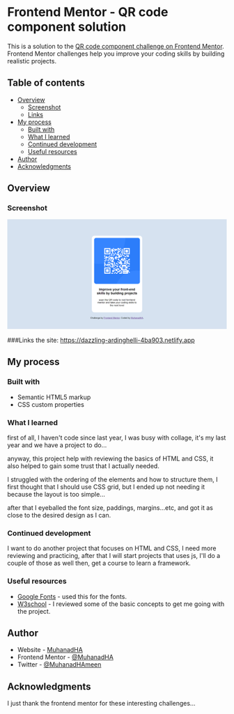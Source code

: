# Frontend Mentor - QR code component solution

This is a solution to the [QR code component challenge on Frontend Mentor](https://www.frontendmentor.io/challenges/qr-code-component-iux_sIO_H). Frontend Mentor challenges help you improve your coding skills by building realistic projects. 

## Table of contents

- [Overview](#overview)
  - [Screenshot](#screenshot)
  - [Links](#links)
- [My process](#my-process)
  - [Built with](#built-with)
  - [What I learned](#what-i-learned)
  - [Continued development](#continued-development)
  - [Useful resources](#useful-resources)
- [Author](#author)
- [Acknowledgments](#acknowledgments)



## Overview

### Screenshot

![](./images/screenshot/screenshot.png)

###Links
the site:
https://dazzling-ardinghelli-4ba903.netlify.app

## My process

### Built with

- Semantic HTML5 markup
- CSS custom properties


### What I learned

first of all, I haven't code since last year, I was busy with collage, it's my last year and we have a project to do...

anyway, this project help with reviewing the basics of HTML and CSS, it also helped to gain some trust that I actually needed.

I struggled with the ordering of the elements and how to structure them, I first thought that I should use CSS grid, but I ended up not needing it because the layout is too simple...

after that I eyeballed the font size, paddings, margins...etc, and got it as close to the desired design as I can.

### Continued development

I want to do another project that focuses on HTML and CSS, I need more reviewing and practicing, after that I will start projects that uses js, I'll do a couple of those as well then, get a course to learn a framework.

### Useful resources

- [Google Fonts](https://fonts.google.com/) - used this for the fonts.
- [W3school](https://www.w3schools.com/) - I reviewed some of the basic concepts to get me going with the project.

## Author

- Website - [MuhanadHA](https://github.com/MuhanadHA/)
- Frontend Mentor - [@MuhanadHA](https://www.frontendmentor.io/profile/yourusername)
- Twitter - [@MuhanadHAmeen](https://twitter.com/MuhanadHAmeen)


## Acknowledgments

I just thank the frontend mentor for these interesting challenges...
